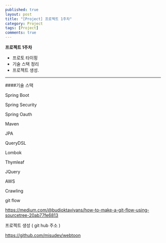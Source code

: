 ```yaml
---
published: true
layout: post
title: "[Project] 프로젝트 1주차"
category: Project
tags: [Project]
comments: true
---
```


**프로젝트 1주차**

- 프로토 타이핑
- 기술 스택 정리
- 프로젝트 생성.



------------------------------

####기술 스택

Spring Boot

Spring Security

Spring Oauth

Maven

JPA

QueryDSL

Lombok

Thymleaf

JQuery

AWS

Crawling





git flow

https://medium.com/@budioktaviyans/how-to-make-a-git-flow-using-sourcetree-20ab77fe6813



프로젝트 생성 ( git hub 주소 )

https://github.com/misudev/webtoon

